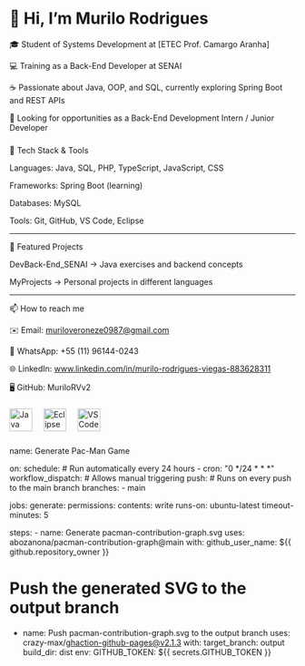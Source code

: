 # 👋 Hi, I’m Murilo Rodrigues

🎓 Student of Systems Development at [ETEC Prof. Camargo Aranha]

💻 Training as a Back-End Developer at SENAI

☕ Passionate about Java, OOP, and SQL, currently exploring Spring Boot and REST APIs

🚀 Looking for opportunities as a Back-End Development Intern / Junior Developer


###

🔧 Tech Stack & Tools

Languages: Java, SQL, PHP, TypeScript, JavaScript, CSS

Frameworks: Spring Boot (learning)

Databases: MySQL

Tools: Git, GitHub, VS Code, Eclipse



---

📂 Featured Projects

DevBack-End_SENAI → Java exercises and backend concepts

MyProjects → Personal projects in different languages



---

📫 How to reach me

✉️ Email: muriloveroneze0987@gmail.com

📱 WhatsApp: +55 (11) 96144-0243

🌐 LinkedIn: www.linkedin.com/in/murilo-rodrigues-viegas-883628311

🖥️ GitHub: MuriloRVv2



###

<div align="left">
  
  <img src="https://cdn4.iconfinder.com/data/icons/logos-and-brands/512/181_Java_logo_logos-512.png" height="40" alt="Java logo"  />
  <img width="12" />
  <img src="https://download.logo.wine/logo/Eclipse_(software)/Eclipse_(software)-Logo.wine.png" height="40" alt="Eclipse logo"  />
  <img width="12" />
  <img src="https://upload.wikimedia.org/wikipedia/commons/thumb/9/9a/Visual_Studio_Code_1.35_icon.svg/512px-Visual_Studio_Code_1.35_icon.svg.png?20210804221519" height="40" alt="VSCode logo"  />
  <img width="12" />
  

</div>

###

name: Generate Pac-Man Game

on:
  schedule: # Run automatically every 24 hours
    - cron: "0 */24 * * *"
  workflow_dispatch: # Allows manual triggering
  push: # Runs on every push to the main branch
    branches:
      - main

jobs:
  generate:
    permissions:
      contents: write
    runs-on: ubuntu-latest
    timeout-minutes: 5

   steps:
      - name: Generate pacman-contribution-graph.svg
        uses: abozanona/pacman-contribution-graph@main
        with:
          github_user_name: ${{ github.repository_owner }}

  # Push the generated SVG to the output branch
  - name: Push pacman-contribution-graph.svg to the output branch
        uses: crazy-max/ghaction-github-pages@v2.1.3
        with:
          target_branch: output
          build_dir: dist
        env:
          GITHUB_TOKEN: ${{ secrets.GITHUB_TOKEN }}


